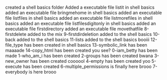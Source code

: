 created a shell basics folder
Added a executable file listit in shell basics
added an executable file bringmehome in shell basics
added an executable file listfiles in shell basics
added an executable file listmorefiles in shell basics
added an executable file listfilesdigitonly in shell basics
added an executable file firstdirectory
added an executable file movethatfile
8-firstdelete added to the mix
9-firstdirdeletion added to the shell basics
10-back added to the shell basics
11-lists added to the shell basics booiii
12-file_type has been created in shell basics
13-symbolic_link has been maaaade
14-copy_html has been created you see?
0-iam_betty has been made
1-who_am_i has been created
 2-groups has been created bwana
 3-new_owner has been created coooool
 4-empty has been created yoo
 5-execute has been created
6-multiple_permissions is finally here brooo
 7-everybody is here brooo
